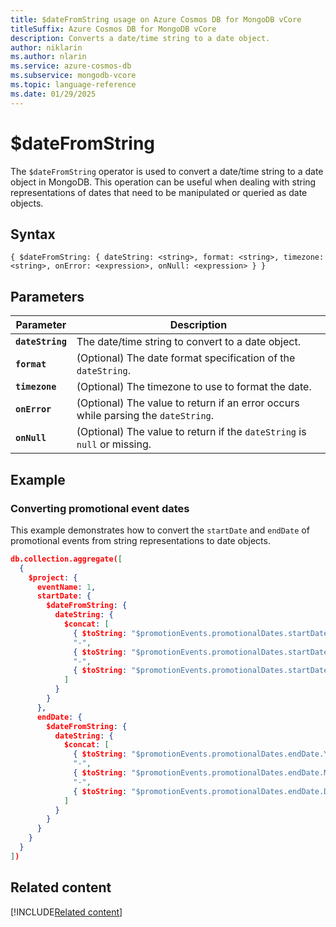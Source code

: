 ```yaml
---
title: $dateFromString usage on Azure Cosmos DB for MongoDB vCore
titleSuffix: Azure Cosmos DB for MongoDB vCore
description: Converts a date/time string to a date object.
author: niklarin
ms.author: nlarin
ms.service: azure-cosmos-db
ms.subservice: mongodb-vcore
ms.topic: language-reference
ms.date: 01/29/2025
---
```


# $dateFromString
The `$dateFromString` operator is used to convert a date/time string to a date object in MongoDB. This operation can be useful when dealing with string representations of dates that need to be manipulated or queried as date objects.

## Syntax
```plaintext
{ $dateFromString: { dateString: <string>, format: <string>, timezone: <string>, onError: <expression>, onNull: <expression> } }
```

## Parameters  
| Parameter | Description |
| --- | --- |
| **`dateString`** | The date/time string to convert to a date object. |
| **`format`** | (Optional) The date format specification of the `dateString`. |
| **`timezone`** | (Optional) The timezone to use to format the date. |
| **`onError`** | (Optional) The value to return if an error occurs while parsing the `dateString`. |
| **`onNull`** | (Optional) The value to return if the `dateString` is `null` or missing. |

## Example
### Converting promotional event dates
This example demonstrates how to convert the `startDate` and `endDate` of promotional events from string representations to date objects.

```json
db.collection.aggregate([
  {
    $project: {
      eventName: 1,
      startDate: {
        $dateFromString: {
          dateString: {
            $concat: [
              { $toString: "$promotionEvents.promotionalDates.startDate.Year" },
              "-",
              { $toString: "$promotionEvents.promotionalDates.startDate.Month" },
              "-",
              { $toString: "$promotionEvents.promotionalDates.startDate.Day" }
            ]
          }
        }
      },
      endDate: {
        $dateFromString: {
          dateString: {
            $concat: [
              { $toString: "$promotionEvents.promotionalDates.endDate.Year" },
              "-",
              { $toString: "$promotionEvents.promotionalDates.endDate.Month" },
              "-",
              { $toString: "$promotionEvents.promotionalDates.endDate.Day" }
            ]
          }
        }
      }
    }
  }
])
```

## Related content
[!INCLUDE[Related content](../includes/related-content.md)]
